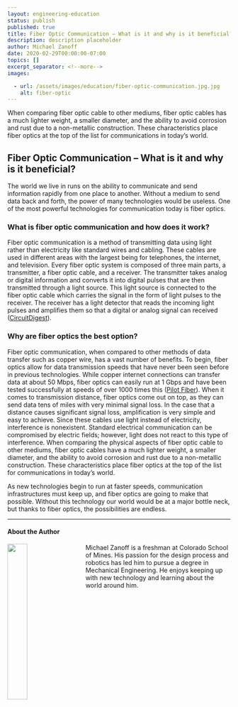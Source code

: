 ```yaml
---
layout: engineering-education
status: publish
published: true
title: Fiber Optic Communication – What is it and why is it beneficial??
description: description placeholder
author: Michael Zanoff
date: 2020-02-29T00:00:00-07:00
topics: []
excerpt_separator: <!--more-->
images:

  - url: /assets/images/education/fiber-optic-communication.jpg.jpg
    alt: fiber-optic
---
```


When comparing fiber optic cable to other mediums, fiber optic cables has a much lighter weight, a smaller diameter, and the ability to avoid corrosion and rust due to a non-metallic construction. These characteristics place fiber optics at the top of the list for communications in today’s world.

<!--more-->

## Fiber Optic Communication – What is it and why is it beneficial?

The world we live in runs on the ability to communicate and send information rapidly from one place to another. Without a medium to send data back and forth, the power of many technologies would be useless. One of the most powerful technologies for communication today is fiber optics.

### What is fiber optic communication and how does it work?

Fiber optic communication is a method of transmitting data using light rather than electricity like standard wires and cabling. These cables are used in different areas with the largest being for telephones, the internet, and television. Every fiber optic system is composed of three main parts, a transmitter, a fiber optic cable, and a receiver. The transmitter takes analog or digital information and converts it into digital pulses that are then transmitted through a light source. This light source is connected to the fiber optic cable which carries the signal in the form of light pulses to the receiver. The receiver has a light detector that reads the incoming light pulses and amplifies them so that a digital or analog signal can received ([CircuitDigest](https://circuitdigest.com/article/how-optical-fiber-communication-works-and-why-it-is-used-in-high-speed-communication)).

### Why are fiber optics the best option?

Fiber optic communication, when compared to other methods of data transfer such as copper wire, has a vast number of benefits. To begin, fiber optics allow for data transmission speeds that have never been seen before in previous technologies. While copper internet connections can transfer data at about 50 Mbps, fiber optics can easily run at 1 Gbps and have been tested successfully at speeds of over 1000 times this ([Pilot Fiber](https://www.pilotfiber.com/blog/how-fast-can-fiber-optic-internet-be)). When it comes to transmission distance, fiber optics come out on top, as they can send data tens of miles with very minimal signal loss. In the case that a distance causes significant signal loss, amplification is very simple and easy to achieve. Since these cables use light instead of electricity, interference is nonexistent. Standard electrical communication can be compromised by electric fields; however, light does not react to this type of interference. When comparing the physical aspects of fiber optic cable to other mediums, fiber optic cables have a much lighter weight, a smaller diameter, and the ability to avoid corrosion and rust due to a non-metallic construction. These characteristics place fiber optics at the top of the list for communications in today’s world.

As new technologies begin to run at faster speeds, communication infrastructures must keep up, and fiber optics are going to make that possible. Without this technology our world would be at a major bottle neck, but thanks to fiber optics, the possibilities are endless.

---

#### About the Author
<img style="float: left; padding-right: 5%; margin-bottom: 10px; width:30%;" src="/assets/images/education/authors/michael-zanoff.jpeg">Michael Zanoff is a freshman at Colorado School of Mines. His passion for the design process and robotics has led him to pursue a degree in Mechanical Engineering. He enjoys keeping up with new technology and learning about the world around him.
